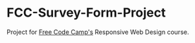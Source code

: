 # FCC-Survey-Form-Project

Project for [Free Code Camp's](https://www.freecodecamp.org/) Responsive Web Design course.
